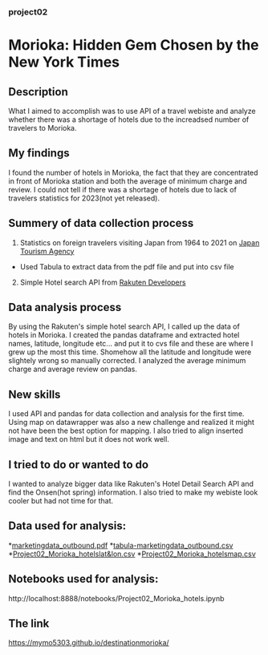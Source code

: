 ### project02
# Morioka: Hidden Gem Chosen by the New York Times
## Description
What I aimed to accomplish was to use API of a travel webiste and analyze whether there was a shortage of hotels due to the increadsed number of travelers to Morioka.
## My findings
I found the number of hotels in Morioka, the fact that they are concentrated in front of Morioka station and both the average of minimum charge and review. I could not tell if there was a shortage of hotels due to lack of travelers statistics for 2023(not yet released).
## Summery of data collection process
1. Statistics on foreign travelers visiting Japan from 1964 to 2021 on [Japan Tourism Agency](https://www.jnto.go.jp/statistics/data/visitors-statistics/pdf/marketingdata_outbound.pdf)
* Used Tabula to extract data from the pdf file and put into csv file
2. Simple Hotel search API from [Rakuten Developers](https://webservice.rakuten.co.jp/explorer/api/Travel/SimpleHotelSearch)
## Data analysis process
By using the Rakuten's simple hotel search API, I called up the data of hotels in Morioka. I created the pandas dataframe and extracted hotel names, latitude, longitude etc... and put it to cvs file and these are where I grew up the most this time. Shomehow all the latitude and longitude were slightely wrong so manually corrected. I analyzed the average minimum charge and average review on pandas.
## New skills
I used API and pandas for data collection and analysis for the first time. Using map on datawrapper was also a new challenge and realized it might not have been the best option for mapping. I also tried to align inserted image and text on html but it does not work well.
## I tried to do or wanted to do
I wanted to analyze bigger data like Rakuten's Hotel Detail Search API and find the Onsen(hot spring) information. I also tried to make my webiste look cooler but had not time for that.
## Data used for analysis:
*[marketingdata_outbound.pdf](https://github.com/MYMO5303/destinationmorioka/files/11996494/marketingdata_outbound.pdf)
*[tabula-marketingdata_outbound.csv](https://github.com/MYMO5303/destinationmorioka/files/11996484/tabula-marketingdata_outbound.csv)
*[Project02_Morioka_hotelslat&lon.csv](https://github.com/MYMO5303/destinationmorioka/files/11996485/Project02_Morioka_hotelslat.lon.csv)
*[Project02_Morioka_hotelsmap.csv](https://github.com/MYMO5303/destinationmorioka/files/11996490/Project02_Morioka_hotelsmap.csv)

## Notebooks used for analysis:
http://localhost:8888/notebooks/Project02_Morioka_hotels.ipynb

## The link
https://mymo5303.github.io/destinationmorioka/


